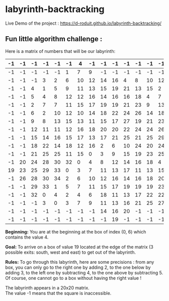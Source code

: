 # labyrinth-backtracking

Live Demo of the project : https://d-roduit.github.io/labyrinth-backtracking/

## Fun little algorithm challenge :

Here is a matrix of numbers that will be our labyrinth:

|-1|-1|-1|-1|-1|-1|4|-1|-1|-1|-1|-1|-1|-1|-1|-1|-1|-1|-1|-1|
|-|-|-|-|-|-|-|-|-|-|-|-|-|-|-|-|-|-|-|-|
|-1|-1|-1|-1|-1|1|7|9|-1|-1|-1|-1|-1|-1|-1|-1|-1|-1|-1|-1|
|-1|-1|-1|3|2|6|10|12|14|16|4|8|10|12|-1|-1|-1|-1|-1|-1|
|-1|-1|4|1|5|9|11|13|15|19|21|13|15|2|5|-1|-1	|-1|-1|-1|
|-1|-1|5|4|8|12|12|16|14|16|16|18|4|7|10|12|-1|-1|-1|-1|
|-1|-1|2|7|7|11|15|17|19|19|21|23|9|13|15|15|18|-1|-1|-1|
|-1|-1|6|2|10|12|10|14|18|22|24|26|14|18|18|20|22|24|-1|-1|
|-1|-1|9|8|13|15|13|11|15|17|27|19|21|23|19|23|23|27|-1|-1|
|-1|-1|12|11|11|12|16|18|20|20|22|24|24|26|22|24|26|28|-1|-1|
|-1|-1|15|14|16|15|17|13|17|21|25|21|25|29|25|27|27|31|-1|-1|
|-1|-1|18|22|14|18|12|16|2|6|10|24|20|24|28|30|2|4|-1|-1|
|-1|-1|21|25|25|11|15|0|3|9|15|19|23|25|3|5|7|7|-1|-1|
|-1|20|24|28|30|32|0|4|8|12|14|16|18|4|8|12|10|12|14|-1|
|19|23|25|29|33|0|3|7|11|13|17|11|13|15|13|17|19|21|17|19|
|-1|26|28|30|34|2|6|10|12|16|14|16|18|20|20|22|18|20|22|-1|
|-1|-1|29|33|1|5|7|11|15|17|19|19|19|23|25|25|23|25|-1|-1|
|-1|-1|32|0|4|2|4|6|18|11|13|17|22|22|28|30|28|30|-1|-1|
|-1|-1|-1|3|0|3|7|9|11|13|16|21|25|27|29|33|35|-1|-1|-1|
|-1|-1|-1|-1|-1|-1|-1|-1|14|16|20|-1|-1|-1|-1|-1|-1|-1|-1|-1|
|-1|-1|-1|-1|-1|-1|-1|-1|-1|19|-1|-1|-1|-1|-1|-1|-1|-1|-1|-1|


**Beginning:**
You are at the beginning at the box of index (0, 6) which contains the value 4.

**Goal:**
To arrive on a box of value 19 located at the edge of the matrix (3 possible exits: south, west and east) to get out of the labyrinth.

**Rules:**
To go through this labyrinth, here are some precisions : from any box, you can only go to the right one by adding 2, to the one below by adding 3, to the left one by subtracting 4, to the one above by subtracting 5.
Of course, one cannot go to a box without having the right value !

The labyrinth appears in a 20x20 matrix.<br>
The value -1 means that the square is inaccessible.
